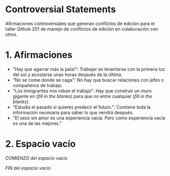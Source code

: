 Controversial Statements
===

Afirmaciones controversiales que generan conflictos de edición para el taller Github 201 de manejo de conflictos de edición en colaboración con otros.

# 1. Afirmaciones

* "Hay que agarrar más la pala!": Trabajar es levantarse con la primera luz del sol y acostarse unas horas después de la última.
* "No se come donde se caga": No hay que buscar relaciones con jefes o compañeros de trabajo.
* "Los inmigrantes nos roban el trabajo": Hay que construir un muro gigante en (_fill in the blanks_) para que no entre cualquier (_fill in the blanks_).
* "Estudia el pasado si quieres predecir el futuro.": Contiene toda la información necesaria para saber lo que vendrá después.
* "El sexo sin amor es una experiencia vacía. Pero como experiencia vacía es una de las mejores."

# 2. Espacio vacío

*COMIENZO del espacio vacío*

*FIN del espacio vacío*
